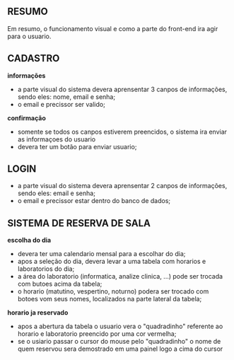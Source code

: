 ## RESUMO
Em resumo, o funcionamento visual e como a parte do front-end ira agir para o usuario.

## CADASTRO

**informações**
 - a parte visual do sistema devera aprensentar 3 canpos de informações, sendo eles: nome, email e senha;
 - o email e precissor ser valido;

**confirmação** 
 - somente se todos os canpos estiverem preencidos, o sistema ira enviar as informaçoes do usuario
 - devera ter um botão para enviar usuario;

## LOGIN

 - a parte visual do sistema devera aprensentar 2 canpos de informações, sendo eles: email e senha;
 - o email e precissor estar dentro do banco de dados;

## SISTEMA DE RESERVA DE SALA

**escolha do dia**
 - devera ter uma calendario mensal para a escolhar do dia;
 - apos a seleção do dia, devera levar a uma tabela com horarios e laboratorios do dia;
 - a área do laboratorio (informatica, analize clinica, ...) pode ser trocada com butoes acima da tabela;
 - o horario (matutino, vespertino, noturno) podera ser trocado com botoes vom seus nomes, localizados na parte lateral da tabela;

**horario ja reservado**
 - apos a abertura da tabela o usuario vera o "quadradinho" referente ao horario e laboratorio preencido por uma cor vermelha;
 - se o usiario passar o cursor do mouse pelo "quadradinho" o nome de quem reservou sera demostrado em uma painel logo a cima do cursor

